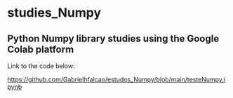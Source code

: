 # studies_Numpy
## Python Numpy library studies using the Google Colab platform


Link to the code below:

https://github.com/Gabrielhfalcao/estudos_Numpy/blob/main/testeNumpy.ipynb
